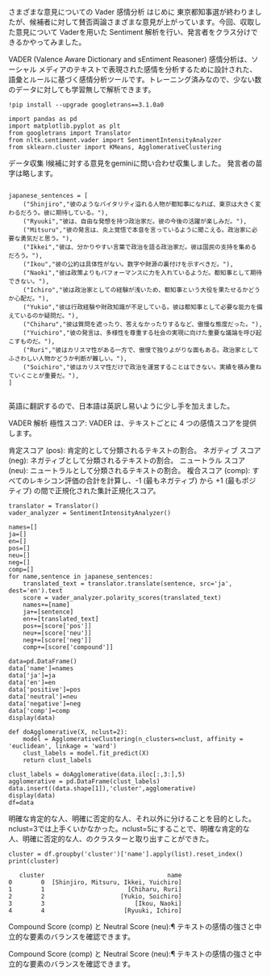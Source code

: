 さまざまな意見についての Vader 感情分析
はじめに
東京都知事選が終わりましたが、候補者に対して賛否両論さまざまな意見が上がっています。今回、収取した意見について Vaderを用いた Sentiment 解析を行い、発言者をクラス分けできるかやってみました。

VADER (Valence Aware Dictionary and sEntiment Reasoner) 感情分析は、ソーシャル メディアのテキストで表現された感情を分析するために設計された、語彙とルールに基づく感情分析ツールです。トレーニング済みなので、少ない数のデータに対しても学習無しで解析できます。

```
!pip install --upgrade googletrans==3.1.0a0

import pandas as pd
import matplotlib.pyplot as plt
from googletrans import Translator
from nltk.sentiment.vader import SentimentIntensityAnalyzer
from sklearn.cluster import KMeans, AgglomerativeClustering

```
データ収集
I候補に対する意見をgeminiに問い合わせ収集しました。 発言者の苗字は略します。

```

japanese_sentences = [
    ("Shinjiro","彼のようなバイタリティ溢れる人物が都知事になれば、東京は大きく変わるだろう。彼に期待している。"),
    ("Ryuuki","彼は、自由な発想を持つ政治家だ。彼の今後の活躍が楽しみだ。"),
    ("Mitsuru","彼の発言は、炎上覚悟で本音を言っているように聞こえる。政治家に必要な勇気だと思う。"),
    ("Ikkei","彼は、分かりやすい言葉で政治を語る政治家だ。彼は国民の支持を集めるだろう。"),
    ("Ikou","彼の公約は具体性がない。数字や財源の裏付けを示すべきだ。"),
    ("Naoki","彼は政策よりもパフォーマンスに力を入れているようだ。都知事として期待できない。"),
    ("Ichiro","彼は政治家としての経験が浅いため、都知事という大役を果たせるかどうか心配だ。"),
    ("Yukio","彼は行政経験や財政知識が不足している。彼は都知事として必要な能力を備えているのか疑問だ。"),
    ("Chiharu","彼は質問を遮ったり、答えなかったりするなど、傲慢な態度だった。"),
    ("Yuichiro","彼の発言は、多様性を尊重する社会の実現に向けた重要な議論を呼び起こすものだ。"),
    ("Ruri","彼はカリスマ性がある一方で、傲慢で独りよがりな面もある。政治家としてふさわしい人物かどうか判断が難しい。"),
    ("Soichiro","彼はカリスマ性だけで政治を運営することはできない。実績を積み重ねていくことが重要だ。"),
]


```
英語に翻訳するので、日本語は英訳し易いように少し手を加えました。

VADER 解析
極性スコア: VADER は、テキストごとに 4 つの感情スコアを提供します。

肯定スコア (pos): 肯定的として分類されるテキストの割合。 ネガティブ スコア (neg): ネガティブとして分類されるテキストの割合。 ニュートラル スコア (neu): ニュートラルとして分類されるテキストの割合。 複合スコア (comp): すべてのレキシコン評価の合計を計算し、-1 (最もネガティブ) から +1 (最もポジティブ) の間で正規化された集計正規化スコア。


```
translator = Translator()
vader_analyzer = SentimentIntensityAnalyzer()

names=[]
ja=[]
en=[]
pos=[]
neu=[]
neg=[]
comp=[]
for name,sentence in japanese_sentences:
    translated_text = translator.translate(sentence, src='ja', dest='en').text
    score = vader_analyzer.polarity_scores(translated_text)
    names+=[name]
    ja+=[sentence]
    en+=[translated_text]
    pos+=[score['pos']]
    neu+=[score['neu']]
    neg+=[score['neg']]
    comp+=[score['compound']]

data=pd.DataFrame()
data['name']=names
data['ja']=ja
data['en']=en
data['positive']=pos
data['neutral']=neu
data['negative']=neg
data['comp']=comp
display(data)

```




```
def doAgglomerative(X, nclust=2):
    model = AgglomerativeClustering(n_clusters=nclust, affinity = 'euclidean', linkage = 'ward')
    clust_labels = model.fit_predict(X)
    return clust_labels

clust_labels = doAgglomerative(data.iloc[:,3:],5)
agglomerative = pd.DataFrame(clust_labels)
data.insert((data.shape[1]),'cluster',agglomerative)
display(data)
df=data
```

明確な肯定的な人、明確に否定的な人、それ以外に分けることを目的とした。nclust=3では上手くいかなかった。nclust=5にすることで、明確な肯定的な人、明確に否定的な人、のクラスターと取り出すことができた。


```
cluster = df.groupby('cluster')['name'].apply(list).reset_index()
print(cluster)

```
```
   cluster                                  name
0        0  [Shinjiro, Mitsuru, Ikkei, Yuichiro]
1        1                       [Chiharu, Ruri]
2        2                     [Yukio, Soichiro]
3        3                         [Ikou, Naoki]
4        4                      [Ryuuki, Ichiro]
```


Compound Score (comp) と Neutral Score (neu):¶
テキストの感情の強さと中立的な要素のバランスを確認できます。


Compound Score (comp) と Neutral Score (neu):¶
テキストの感情の強さと中立的な要素のバランスを確認できます。









